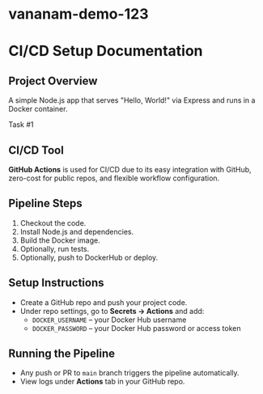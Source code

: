 # vananam-demo-123
# CI/CD Setup Documentation

## Project Overview
A simple Node.js app that serves "Hello, World!" via Express and runs in a Docker container.

Task #1

## CI/CD Tool
**GitHub Actions** is used for CI/CD due to its easy integration with GitHub, zero-cost for public repos, and flexible workflow configuration.

## Pipeline Steps
1. Checkout the code.
2. Install Node.js and dependencies.
3. Build the Docker image.
4. Optionally, run tests.
5. Optionally, push to DockerHub or deploy.

## Setup Instructions
- Create a GitHub repo and push your project code.
- Under repo settings, go to **Secrets → Actions** and add:
  - `DOCKER_USERNAME` – your Docker Hub username
  - `DOCKER_PASSWORD` – your Docker Hub password or access token

## Running the Pipeline
- Any push or PR to `main` branch triggers the pipeline automatically.
- View logs under **Actions** tab in your GitHub repo.

